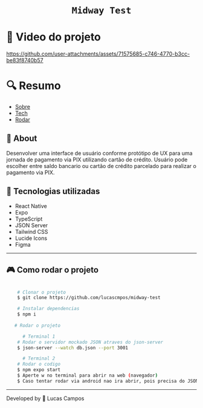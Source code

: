 <h1 align="center">
   
    Midway Test


   
</h1>

# 🎥 Video do projeto

https://github.com/user-attachments/assets/71575685-c746-4770-b3cc-be83f8740b57


# 🔍 Resumo

- [Sobre](#-sobre)
- [Tech](#-tecnologias-utilizadas)
- [Rodar](#-como-baixar-o-projeto)

## 📗 About

Desenvolver uma interface de usuário conforme protótipo de UX para uma jornada de pagamento via PIX utilizando cartão de crédito. Usuário pode escolher entre saldo bancario ou cartão de crédito parcelado para realizar o pagamento via PIX.


## 🚀 Tecnologias utilizadas

- React Native
- Expo
- TypeScript
- JSON Server
- Tailwind CSS
- Lucide Icons
- Figma

---

## 🎮 Como rodar o projeto


```bash - cmd

    # Clonar o projeto
    $ git clone https://github.com/lucascmpos/midway-test

    # Instalar dependencias
    $ npm i
    
   # Rodar o projeto

      # Terminal 1
    # Rodar o servidor mockado JSON atraves do json-server
    $ json-server --watch db.json --port 3001

      # Terminal 2
    # Rodar o codigo
    $ npm expo start
    $ Aperte w no terminal para abrir na web (navegador)
    $ Caso tentar rodar via android nao ira abrir, pois precisa do JSON server rodando localmente.
```

---

Developed by 🐉 Lucas Campos
